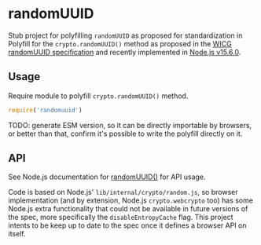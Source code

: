 # randomUUID

Stub project for polyfilling `randomUUID` as proposed for standardization in
Polyfill for the `crypto.randomUUID()` method as proposed in
the [WICG randomUUID specification](https://github.com/WICG/uuid) and recently implemented in
[Node.js v15.6.0](https://github.com/nodejs/node/pull/36729).

## Usage

Require module to polyfill `crypto.randomUUID()` method.

```js
require('randomuuid')
```


TODO: generate ESM version, so it can be directly importable by browsers, or
better than that, confirm it's possible to write the polyfill directly on it.

## API

See Node.js documentation for
[randomUUID()](https://nodejs.org/dist/latest-v15.x/docs/api/crypto.html#crypto_crypto_randomuuid_options)
for API usage.

Code is based on Node.js' `lib/internal/crypto/random.js`, so browser
implementation (and by extension, Node.js `crypto.webcrypto` too) has some
Node.js extra functionality that could not be available in future versions of
the spec, more specifically the `disableEntropyCache` flag. This project intents
to be keep up to date to the spec once it defines a browser API on itself.
